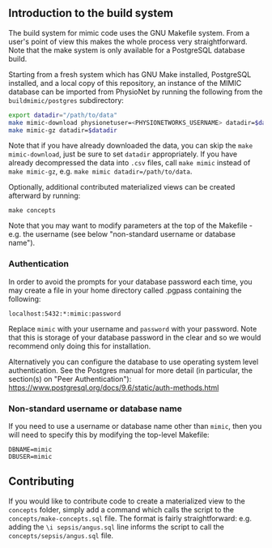 
## Introduction to the build system

The build system for mimic code uses the GNU Makefile system. From a user's point of view this makes the whole process very straightforward. Note that the make system is only available for a PostgreSQL database build.

Starting from a fresh system which has GNU Make installed, PostgreSQL installed, and a local copy of this repository, an instance of the MIMIC database can be imported from PhysioNet by running the following from the `buildmimic/postgres` subdirectory:

```sh
export datadir="/path/to/data"
make mimic-download physionetuser=<PHYSIONETWORKS_USERNAME> datadir=$datadir
make mimic-gz datadir=$datadir
```

Note that if you have already downloaded the data, you can skip the `make mimic-download`, just be sure to set `datadir` appropriately. If you have already decompressed the data into `.csv` files, call `make mimic` instead of `make mimic-gz`, e.g. `make mimic datadir=/path/to/data`.

Optionally, additional contributed materialized views can be created afterward by running:

```
make concepts
```

Note that you may want to modify parameters at the top of the Makefile - e.g. the username (see below "non-standard username or database name").

### Authentication
In order to avoid the prompts for your database password each time, you may create a file in your home directory called .pgpass containing the following:

```
localhost:5432:*:mimic:password
```

Replace ```mimic``` with your username and ```password``` with your password. Note that this is storage of your database password in the clear and so we would recommend only doing this for installation.

Alternatively you can configure the database to use operating system level authentication. See the Postgres manual for more detail (in particular, the section(s) on "Peer Authentication"): https://www.postgresql.org/docs/9.6/static/auth-methods.html

### Non-standard username or database name
If you need to use a username or database name other than ```mimic```, then you will need to specify this by modifying the top-level Makefile:

```
DBNAME=mimic
DBUSER=mimic
```

## Contributing
If you would like to contribute code to create a materialized view to the `concepts` folder, simply add a command which calls the script to the `concepts/make-concepts.sql` file. The format is fairly straightforward: e.g. adding the `\i sepsis/angus.sql` line informs the script to call the `concepts/sepsis/angus.sql` file.
